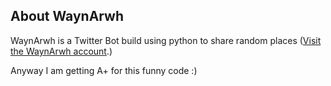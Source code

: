 ## About WaynArwh

WaynArwh is a Twitter Bot build using python to share random places ([Visit the WaynArwh account](https://twitter.com/waynArwh).)

Anyway I am getting A+ for this funny code :)